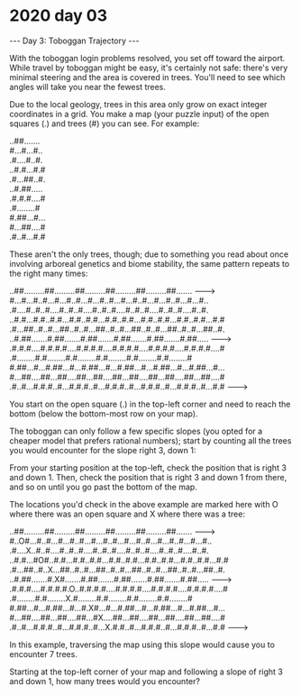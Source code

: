 # 2020 day 03

--- Day 3: Toboggan Trajectory ---

With the toboggan login problems resolved, you set off toward the airport. While travel by toboggan might be easy, it's certainly not safe: there's very minimal steering and the area is covered in trees. You'll need to see which angles will take you near the fewest trees.



Due to the local geology, trees in this area only grow on exact integer coordinates in a grid. You make a map (your puzzle input) of the open squares (.) and trees (#) you can see. For example:



..##.......\
#...#...#..\
.#....#..#.\
..#.#...#.#\
.#...##..#.\
..#.##.....\
.#.#.#....#\
.#........#\
#.##...#...\
#...##....#\
.#..#...#.#



These aren't the only trees, though; due to something you read about once involving arboreal genetics and biome stability, the same pattern repeats to the right many times:



..##.........##.........##.........##.........##.........##.......  --->\
#...#...#..#...#...#..#...#...#..#...#...#..#...#...#..#...#...#..\
.#....#..#..#....#..#..#....#..#..#....#..#..#....#..#..#....#..#.\
..#.#...#.#..#.#...#.#..#.#...#.#..#.#...#.#..#.#...#.#..#.#...#.#\
.#...##..#..#...##..#..#...##..#..#...##..#..#...##..#..#...##..#.\
..#.##.......#.##.......#.##.......#.##.......#.##.......#.##.....  --->\
.#.#.#....#.#.#.#....#.#.#.#....#.#.#.#....#.#.#.#....#.#.#.#....#\
.#........#.#........#.#........#.#........#.#........#.#........#\
#.##...#...#.##...#...#.##...#...#.##...#...#.##...#...#.##...#...\
#...##....##...##....##...##....##...##....##...##....##...##....#\
.#..#...#.#.#..#...#.#.#..#...#.#.#..#...#.#.#..#...#.#.#..#...#.#  --->



You start on the open square (.) in the top-left corner and need to reach the bottom (below the bottom-most row on your map).



The toboggan can only follow a few specific slopes (you opted for a cheaper model that prefers rational numbers); start by counting all the trees you would encounter for the slope right 3, down 1:



From your starting position at the top-left, check the position that is right 3 and down 1. Then, check the position that is right 3 and down 1 from there, and so on until you go past the bottom of the map.



The locations you'd check in the above example are marked here with O where there was an open square and X where there was a tree:



..##.........##.........##.........##.........##.........##.......  --->\
#..O#...#..#...#...#..#...#...#..#...#...#..#...#...#..#...#...#..\
.#....X..#..#....#..#..#....#..#..#....#..#..#....#..#..#....#..#.\
..#.#...#O#..#.#...#.#..#.#...#.#..#.#...#.#..#.#...#.#..#.#...#.#\
.#...##..#..X...##..#..#...##..#..#...##..#..#...##..#..#...##..#.\
..#.##.......#.X#.......#.##.......#.##.......#.##.......#.##.....  --->\
.#.#.#....#.#.#.#.O..#.#.#.#....#.#.#.#....#.#.#.#....#.#.#.#....#\
.#........#.#........X.#........#.#........#.#........#.#........#\
#.##...#...#.##...#...#.X#...#...#.##...#...#.##...#...#.##...#...\
#...##....##...##....##...#X....##...##....##...##....##...##....#\
.#..#...#.#.#..#...#.#.#..#...X.#.#..#...#.#.#..#...#.#.#..#...#.#  --->



In this example, traversing the map using this slope would cause you to encounter 7 trees.



Starting at the top-left corner of your map and following a slope of right 3 and down 1, how many trees would you encounter?



